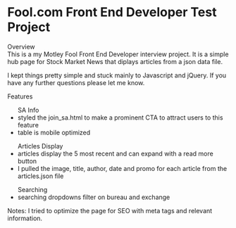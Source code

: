 # Fool.com Front End Developer Test Project

Overview <br>This is a my Motley Fool Front End Developer interview project. It is a simple hub page for Stock Market News that diplays articles from a json data file.

I kept things pretty simple and stuck mainly to Javascript and jQuery. If you have any further questions please let me know.

Features<br>
<ul>
	SA Info
	<li>styled the join_sa.html to make a prominent CTA to attract users to this feature</li>
		<li>table is mobile optimized</li>
</ul><ul>
	Articles Display
		<li>articles display the 5 most recent and can expand with a read more button</li>
		<li>I pulled the image, title, author, date and promo for each article from the articles.json file</li>
</ul><ul>
	Searching
		<li>searching dropdowns filter on bureau and exchange</li>
</ul>

Notes:
	I tried to optimize the page for SEO with meta tags and relevant information.

